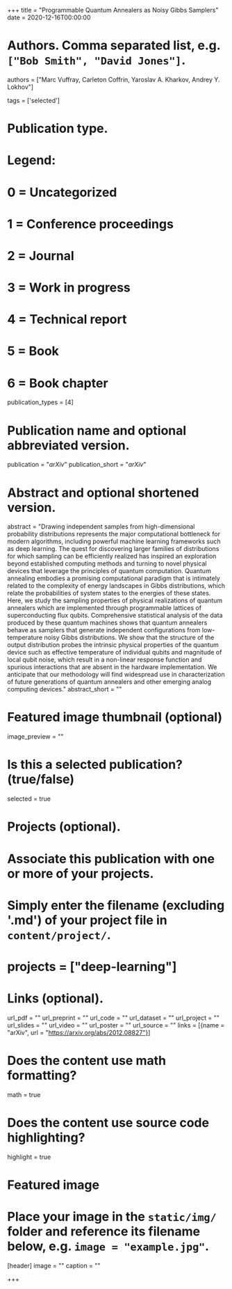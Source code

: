 +++
title = "Programmable Quantum Annealers as Noisy Gibbs Samplers"
date = 2020-12-16T00:00:00

# Authors. Comma separated list, e.g. `["Bob Smith", "David Jones"]`.
authors = ["Marc Vuffray, Carleton Coffrin, Yaroslav A. Kharkov, Andrey Y. Lokhov"]

tags = ['selected']

# Publication type.
# Legend:
# 0 = Uncategorized
# 1 = Conference proceedings
# 2 = Journal
# 3 = Work in progress
# 4 = Technical report
# 5 = Book
# 6 = Book chapter
publication_types = [4]

# Publication name and optional abbreviated version.
publication = "*arXiv*"
publication_short = "*arXiv*"

# Abstract and optional shortened version.
abstract = "Drawing independent samples from high-dimensional probability distributions represents the major computational bottleneck for modern algorithms, including powerful machine learning frameworks such as deep learning. The quest for discovering larger families of distributions for which sampling can be efficiently realized has inspired an exploration beyond established computing methods and turning to novel physical devices that leverage the principles of quantum computation. Quantum annealing embodies a promising computational paradigm that is intimately related to the complexity of energy landscapes in Gibbs distributions, which relate the probabilities of system states to the energies of these states. Here, we study the sampling properties of physical realizations of quantum annealers which are implemented through programmable lattices of superconducting flux qubits. Comprehensive statistical analysis of the data produced by these quantum machines shows that quantum annealers behave as samplers that generate independent configurations from low-temperature noisy Gibbs distributions. We show that the structure of the output distribution probes the intrinsic physical properties of the quantum device such as effective temperature of individual qubits and magnitude of local qubit noise, which result in a non-linear response function and spurious interactions that are absent in the hardware implementation. We anticipate that our methodology will find widespread use in characterization of future generations of quantum annealers and other emerging analog computing devices."
abstract_short = ""

# Featured image thumbnail (optional)
image_preview = ""

# Is this a selected publication? (true/false)
selected = true

# Projects (optional).
#   Associate this publication with one or more of your projects.
#   Simply enter the filename (excluding '.md') of your project file in `content/project/`.
# projects = ["deep-learning"]

# Links (optional).
url_pdf = ""
url_preprint = ""
url_code = ""
url_dataset = ""
url_project = ""
url_slides = ""
url_video = ""
url_poster = ""
url_source = ""
links = [{name = "arXiv", url = "https://arxiv.org/abs/2012.08827"}]

# Does the content use math formatting?
math = true

# Does the content use source code highlighting?
highlight = true

# Featured image
# Place your image in the `static/img/` folder and reference its filename below, e.g. `image = "example.jpg"`.
[header]
image = ""
caption = ""

+++


